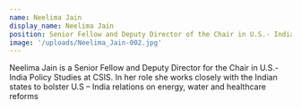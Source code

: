 ```yaml
---
name: Neelima Jain
display_name: Neelima Jain
position: Senior Fellow and Deputy Director of the Chair in U.S.- India Policy Studies
image: '/uploads/Neelima_Jain-002.jpg'
---
```


Neelima Jain is a Senior Fellow and Deputy Director for the Chair in U.S.-India Policy Studies at CSIS. In her role she works closely with the Indian states to bolster U.S – India relations on energy, water and healthcare reforms
